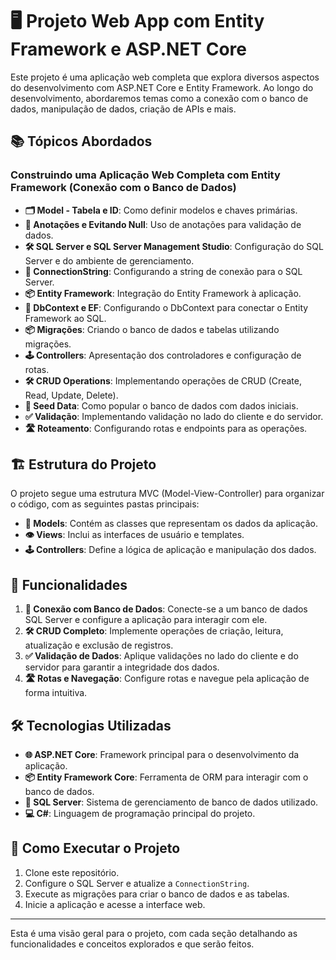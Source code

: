 # 🖥️ Projeto Web App com Entity Framework e ASP.NET Core

Este projeto é uma aplicação web completa que explora diversos aspectos do desenvolvimento com ASP.NET Core e Entity Framework. Ao longo do desenvolvimento, abordaremos temas como a conexão com o banco de dados, manipulação de dados, criação de APIs e mais.

## 📚 Tópicos Abordados

### Construindo uma Aplicação Web Completa com Entity Framework (Conexão com o Banco de Dados)
- **🗂️ Model - Tabela e ID**: Como definir modelos e chaves primárias.
- **📝 Anotações e Evitando Null**: Uso de anotações para validação de dados.
- **🛠️ SQL Server e SQL Server Management Studio**: Configuração do SQL Server e do ambiente de gerenciamento.
- **🔗 ConnectionString**: Configurando a string de conexão para o SQL Server.
- **📦 Entity Framework**: Integração do Entity Framework à aplicação.
- **🔄 DbContext e EF**: Configurando o DbContext para conectar o Entity Framework ao SQL.
- **📦 Migrações**: Criando o banco de dados e tabelas utilizando migrações.
- **🕹️ Controllers**: Apresentação dos controladores e configuração de rotas.
- **🛠️ CRUD Operations**: Implementando operações de CRUD (Create, Read, Update, Delete).
- **🌱 Seed Data**: Como popular o banco de dados com dados iniciais.
- **✅ Validação**: Implementando validação no lado do cliente e do servidor.
- **🛣️ Roteamento**: Configurando rotas e endpoints para as operações.
## 🏗️ Estrutura do Projeto
O projeto segue uma estrutura MVC (Model-View-Controller) para organizar o código, com as seguintes pastas principais:

- **📁 Models**: Contém as classes que representam os dados da aplicação.
- **👁️ Views**: Inclui as interfaces de usuário e templates.
- **🕹️ Controllers**: Define a lógica de aplicação e manipulação dos dados.

## 🎯 Funcionalidades

1. **🔌 Conexão com Banco de Dados**: Conecte-se a um banco de dados SQL Server e configure a aplicação para interagir com ele.
2. **🛠️ CRUD Completo**: Implemente operações de criação, leitura, atualização e exclusão de registros.
3. **✅ Validação de Dados**: Aplique validações no lado do cliente e do servidor para garantir a integridade dos dados.
4. **🛣️ Rotas e Navegação**: Configure rotas e navegue pela aplicação de forma intuitiva.

## 🛠️ Tecnologias Utilizadas
- **🌐 ASP.NET Core**: Framework principal para o desenvolvimento da aplicação.
- **📦 Entity Framework Core**: Ferramenta de ORM para interagir com o banco de dados.
- **💾 SQL Server**: Sistema de gerenciamento de banco de dados utilizado.
- **💻 C#**: Linguagem de programação principal do projeto.

## 🚀 Como Executar o Projeto

1. Clone este repositório.
2. Configure o SQL Server e atualize a `ConnectionString`.
3. Execute as migrações para criar o banco de dados e as tabelas.
4. Inicie a aplicação e acesse a interface web.
 ---

Esta é uma visão geral para o projeto, com cada seção detalhando as funcionalidades e conceitos explorados e que serão feitos.

